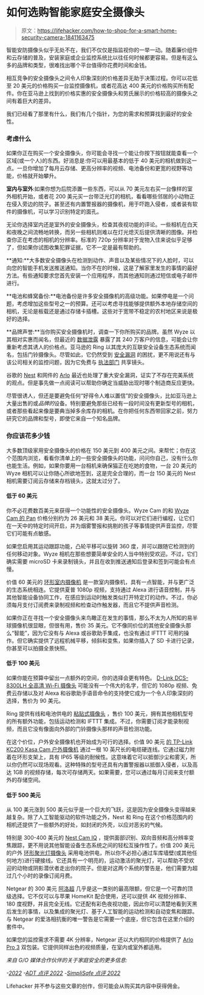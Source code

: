 # 如何选购智能家庭安全摄像头

> 原文：<https://lifehacker.com/how-to-shop-for-a-smart-home-security-camera-1841163475>

智能安防摄像头似乎无处不在，我们不仅仅是指监视你的一举一动。随着廉价组件和云存储的普及，安装家庭或企业监控系统比以往任何时候都更容易。但是有这么多的品牌和类型，很难找出哪个平台值得你花费时间和金钱。



相互竞争的安全摄像头之间令人印象深刻的价格差异无助于决策过程。你可以花低至 20 美元的价格购买一台监控摄像机，或者花高达 400 美元的价格购买所有配件。你在亚马逊上找到的价格实惠的安全摄像头和劳氏展示的价格较高的摄像头之间有着巨大的差异。

我们已经看了那里有什么，我们有几个指针，为您的需求和预算找到最好的安全性。

### 考虑什么

如果你正在购买一个安全摄像头，你可能会寻找一个能让你按下按钮就能查看一个区域(或一个人)的东西。好消息是:你可以用最基本的低于 40 美元的相机做到这一点。一旦你增加了每月云存储、更高分辨率的视频、电池备份和更宽的视野等功能，价格就开始攀升。

**室内与室外**:如果你想为后院添置一些东西，可以从 70 美元左右买一台像样的室外相机开始，或者花 200 美元买一台带泛光灯的相机，看看哪些邻居的小动物正在侵入旁边的院子。甚至还有内置警报器的摄像机，用于吓跑入侵者，或者装有软件的摄像机，可以学习识别特定的面孔。

无论你选择室内还是室外的安全摄像头，检查其夜视功能的评论。一些相机在白天和夜晚之间流畅地转换，而另一些相机则难以在灯光熄灭后提供清晰的图像。并检查你正在考虑的相机的分辨率。标准的 720p 分辨率对于宠物入住来说似乎足够了，但如果你试图收集犯罪证据，它不一定是最有帮助的。

**通知:**大多数安全摄像头在检测到动作、声音以及某些情况下的人脸时，可以向您的智能手机发送推送通知。当你不在的时候，这是了解家里发生的事情的最好方法。有些通知要求您首先安装一个应用程序，而其他通知则通过短信或电子邮件进行。

**电池和蜂窝备份:**电池备份是许多安全摄像机的高级功能。如果停电是一个问题，考虑增加这些型号之一的预算。还可以考虑寻找能够提供额外本地存储空间的相机，无论是板载还是通过存储卡插槽。这些对于宽带不稳定的农村地区来说是极好的选择。

**品牌声誉:**当你购买安全摄像机时，调查一下你所购买的品牌。虽然 Wyze 以其相对实惠而闻名，但最近的 [数据泄露](https://www.nytimes.com/2019/12/30/business/wyze-security-camera-breach.html) 暴露了其 240 万客户的信息，可能会让你重新考虑其诱人的价格点。亚马逊的 Ring 以其庞大的互联安全设备生态系统而闻名，包括门铃摄像头。尽管如此，它仍然受到 [安全漏洞](https://www.vox.com/recode/2019/12/17/21026381/amazon-ring-hack-product-warning-fight-for-future) 的困扰，更不用说还有与该公司相关的监控问题，因为它免费与 [执法部门](https://www.washingtonpost.com/technology/2019/08/28/doorbell-camera-firm-ring-has-partnered-with-police-forces-extending-surveillance-reach/?arc404=true) 共享镜头。

谷歌的 [Nest](https://www.theinquirer.net/inquirer/news/3080695/nest-iq-cam-vulnerabilities) 和网件的 [Arlo](https://kb.arlo.com/30731/Arlo-WiFi-Default-Password-Security-Vulnerability) 最近也处理了重大安全漏洞，证实了不存在完美系统的观点。但是事先做一点阅读可以帮助你确定当威胁出现时哪个制造商反应更快。

尽管很诱人，但还是要避免任何“好得令人难以置信”的安全摄像头，比如亚马逊上大量出售的或*品牌的*设备。特别要避免那些已经有一段时间没有更新型号的相机，或者那些看起来像是要典当掉多余库存的相机。在你把任何东西带回家之前，努力研究它的品牌和型号，即使它来自一个知名品牌。

### 你应该花多少钱

大多数顶级家用安全摄像头的价格在 150 美元到 400 美元之间。来帮忙；你在这个范围内浏览，看看你清单上的一些安全摄像头的功能，问问你自己，没有什么你也能生活。例如，如果你要用一台相机来确保猫正在吃她的食物，一台 20 美元的 Wyze 相机可以让你随心所欲地签到，这是完全合理的，而一台 150 美元的 Nest 相机需要订阅云存储来存档镜头，这就太过分了。

#### 低于 60 美元

你不必花费数百美元来获得一个功能性的安全摄像头。Wyze Cam 的和 [Wyze Cam 的 Pan](https://wyze.com/wyze-cam-pan.html) 价格分别约为 26 美元和 38 美元。你可以对它们进行编程，让它们在一天中的特定时间开启，并为烟雾警报和挑剔的孩子等事情提供声音监控，尽管它们可能有点敏感。

如果您启用其运动跟踪功能，凸轮平移可以旋转 360 度，并可以跟随它检测到的任何移动对象。Wyze 相机在那些想要简单安全的人当中特别受欢迎。不过，它们确实需要 microSD 卡来录制镜头，并且在收到推送通知后登录和签到可能会有点慢。

价值 60 美元的 [环形室内摄像机](https://shop.ring.com/products/mini-indoor-security-camera) 是一款室内摄像机，具有一点智能，并与更广泛的生态系统相连。它提供夏普 1080p 视频，支持通过 Alexa 进行语音控制，并与其他智能设备协同工作，在感应到运动时触发类似打开特定灯的动作。不过，你必须每月支付订阅费来录制视频和检查动作触发器，而且它不提供声音检测。

如果你正在寻找一个安全摄像头来鸟瞰正在发生的事情，那么不太为人所知的易半球摄像机很显眼，但很有用，售价 35 美元。它不像同价位的其他安全摄像头那么“智能”，因为它没有与 Alexa 或谷歌助手集成，也没有通过 IFTTT 可用的操作。但它确实提供了远程机械平移，倾斜和变焦，如果你插入了 SD 卡进行记录，你甚至可以拍摄全景快照。

#### 低于 100 美元

如果你能在预算中留出一点额外的空间，你的选择会更有特色。 [D-Link DCS-8300LH 全高清 Wi-Fi 摄像头](https://www.dlink.com/en/products/dcs-8300lh-mydlink-full-hd-wi-fi-camera) 可能没有一个伟大的名字，但它的 1080p 视频、免费云存储以及对 Alexa 和谷歌助手语音命令的支持使它成为一个令人印象深刻的选择，售价为 90 美元。

Ring 提供有线和电池供电的 [粘贴式摄像头](https://shop.ring.com/collections/security-cams/products/stick-up-security-camera-plug-in) ，售价 100 美元，拥有其他相机型号的所有额外功能，包括运动检测和 IFTTT 集成。不过，你需要订阅才能录制视频，而且它没有像面向外部的门铃摄像头那样的声音检测功能。

在这个价位，户外安全摄像机也开始成为可行的选择。价值 90 美元 [的 TP-Link KC200 Kasa Cam 户外摄像机](https://www.kasasmart.com/us/products/security-cameras/kasa-cam-outdoor-kc200) 通过一根 10 英尺长的电缆硬连线。它通过磁力附着在环形支架上，具有 IP65 等级的耐候性。这意味着它可以抵御沙尘和雾天，所以你仍然可以现场观看。这种特殊的型号还具有内置警报器以抵御入侵者，以及高达 1GB 的视频存储，每次可存储两天。如果需要，您可以通过每月订阅来支付额外的存储空间。

#### 低于 500 美元

从 100 美元涨到 500 美元似乎是一个巨大的飞跃，这是因为安全摄像头变得越来越复杂。除了人工智能驱动的软件功能之外，Nest 和 Ring 在这个价格范围内的相机还提供了一些额外的好处，如封闭的外壳，以应对恶劣的气候。

特别是 300-400 美元的 [Nest Cam IQ](https://store.google.com/us/product/nest_cam_iq) ，提供面部识别、双向音频和高分辨率变焦跟踪，更不用说其他智能设备生态系统之间的轻松互操作性了。价值 200 美元的户外 [环形聚光灯摄像头](https://shop.ring.com/collections/security-cams/products/spotlight-cam-battery) 采用电池供电，所以你不必担心通过车库墙壁(或其他任何地方)进行硬接线。它还具有一个明亮的，运动激活的聚光灯，可以帮助不受欢迎的动物或阴影潜伏者走出你的院子。但是对这两个系统的警告是，他们需要为超过几个小时的录像订阅月费。

Netgear 的 300 美元 [阿洛超](https://www.arlo.com/en-us/products/arlo-ultra/default.aspx) 几乎是这一类别的最高限额，但它是一个可靠的顶级选择。它不仅可以与苹果 HomeKit 配合使用，还可以提供 4K 视频分辨率、180 度视野，并且完全无线。它还配有彩色夜视功能，因此你可以清楚地看到天黑后发生的事情，以及集成的聚光灯、基于人工智能的运动检测和自动变焦和跟踪。与 Netgear 的爱洛相抗衡的唯一警告是它需要一个底座，但它包含在这里介绍的套件中。

如果您的监控需求不需要 4K 分辨率，Netgear 还以大约相同的价格提供了 [Arlo Pro 3](https://www.arlo.com/en-us/products/arlo-pro-3/default.aspx) 双包装。它提供同样出色的视频质量，在室内或室外都适用。

*来自 G/O 媒体合作伙伴的关于家庭安全的更多信息:*

*-*[*2022*](https://lifehacker.com/advisor/best-home-security-systems/)
*-*[*ADT 点评 2022*](https://lifehacker.com/advisor/adt-reviews/)
*-*[*SimpliSafe 点评 2022*](https://lifehacker.com/advisor/simplisafe-reviews/)

Lifehacker 并不参与这些文章的创作，但可能会从购买其内容中获得佣金。